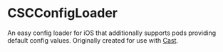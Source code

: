# CSCConfigLoader
An easy config loader for iOS that additionally supports pods providing default config values.  Originally created for use with [Cast](http://castapp.io).
